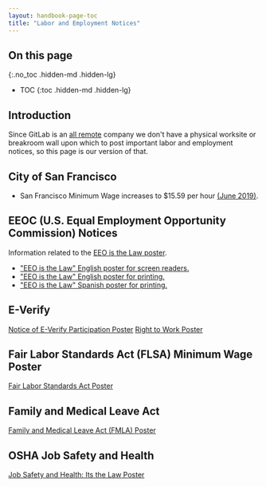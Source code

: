 ```yaml
---
layout: handbook-page-toc
title: "Labor and Employment Notices"
---
```


## On this page
{:.no_toc .hidden-md .hidden-lg}

- TOC
{:toc .hidden-md .hidden-lg}

## Introduction

Since GitLab is an [all remote](/company/culture/all-remote/) company we don't have a physical worksite or breakroom wall upon which to post important labor and employment notices, so this page is our version of that.

## City of San Francisco

* San Francisco Minimum Wage increases to $15.59 per hour [(June 2019)](ttps://gitlab.com/gitlab-com/people-ops/Compensation/uploads/e261b0f24e1b2d5bf382366bb400cf53/sf-minimum-wage-2019-06.pdf).

## EEOC (U.S. Equal Employment Opportunity Commission) Notices

Information related to the [EEO is the Law poster](https://www1.eeoc.gov/employers/poster.cfm).

* ["EEO is the Law" English poster for screen readers.](https://www.eeoc.gov/sites/default/files/migrated_files/employers/poster_screen_reader_optimized.pdf)
* ["EEO is the Law" English poster for printing.](https://www.eeoc.gov/sites/default/files/migrated_files/employers/eeoc_self_print_poster.pdf)
* ["EEO is the Law" Spanish poster for printing.](https://www.eeoc.gov/sites/default/files/migrated_files/employers/eeoc_self_print_poster_spanish.pdf)


## E-Verify 

[Notice of E-Verify Participation Poster](https://www.e-verify.gov/sites/default/files/everify/posters/EVerifyParticipationPoster.pdf) 
[Right to Work Poster](https://www.e-verify.gov/sites/default/files/everify/posters/IER_RighttoWorkPoster.pdf)

## Fair Labor Standards Act (FLSA) Minimum Wage Poster

[Fair Labor Standards Act Poster](https://www.dol.gov/sites/dolgov/files/WHD/legacy/files/minwagep.pdf)

## Family and Medical Leave Act 

[Family and Medical Leave Act (FMLA) Poster](https://www.dol.gov/sites/dolgov/files/WHD/legacy/files/fmlaen.pdf)

## OSHA Job Safety and Health

[Job Safety and Health: Its the Law Poster](https://www.osha.gov/Publications/osha3165-8514.pdf)



